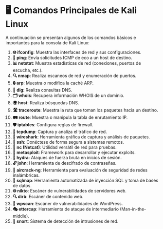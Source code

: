 # 🖥️ Comandos Principales de Kali Linux

A continuación se presentan algunos de los comandos básicos e importantes para la consola de Kali Linux:

1. **🌐 ifconfig**: Muestra las interfaces de red y sus configuraciones.
2. **📡 ping**: Envía solicitudes ICMP de eco a un host de destino.
3. **📊 netstat**: Muestra estadísticas de red (conexiones, puertos de escucha, etc.).
4. **🔍 nmap**: Realiza escaneos de red y enumeración de puertos.
5. **🔒 arp**: Muestra o modifica la caché ARP.
6. **🔎 dig**: Realiza consultas DNS.
7. **🗂️ whois**: Recupera información WHOIS de un dominio.
8. **🌍 host**: Realiza búsquedas DNS.
9. **🛣️ traceroute**: Muestra la ruta que toman los paquetes hacia un destino.
10. **🛤️ route**: Muestra o manipula la tabla de enrutamiento IP.
11. **🛡️ iptables**: Configura reglas de firewall.
12. **📍 tcpdump**: Captura y analiza el tráfico de red.
13. **🔬 wireshark**: Herramienta gráfica de captura y análisis de paquetes.
14. **🔐 ssh**: Conéctese de forma segura a sistemas remotos.
15. **🔧 nc (Netcat)**: Utilidad versátil de red para pruebas.
16. **🚀 metasploit**: Framework para desarrollar y ejecutar exploits.
17. **🔑 hydra**: Ataques de fuerza bruta en inicios de sesión.
18. **🔓 john**: Herramienta de descifrado de contraseñas.
19. **📡 aircrack-ng**: Herramienta para evaluación de seguridad de redes inalámbricas.
20. **📂 sqlmap**: Herramienta automatizada de inyección SQL y toma de bases de datos.
21. **🌐 nikto**: Escáner de vulnerabilidades de servidores web.
22. **🔍 dirb**: Escáner de contenido web.
23. **🔧 wpscan**: Escáner de vulnerabilidades de WordPress.
24. **🎭 ettercap**: Herramienta de ataque de intermediario (Man-in-the-middle).
25. **🔔 snort**: Sistema de detección de intrusiones de red.
